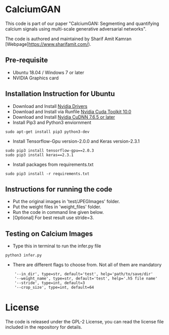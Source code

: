 # CalciumGAN

This code is part of our paper "CalciumGAN: Segmenting and quantifying calcium signals using multi-scale generative adversarial networks". 

The code is authored and maintained by Sharif Amit Kamran [Webpage]https://www.sharifamit.com/).

## Pre-requisite
- Ubuntu 18.04 / Windows 7 or later
- NVIDIA Graphics card


## Installation Instruction for Ubuntu
- Download and Install [Nvidia Drivers](https://www.nvidia.com/Download/driverResults.aspx/142567/en-us)
- Download and Install via Runfile [Nvidia Cuda Toolkit 10.0](https://developer.nvidia.com/cuda-10.0-download-archive?target_os=Linux&target_arch=x86_64&target_distro=Ubuntu&target_version=1804&target_type=runfilelocal)
- Download and Install [Nvidia CuDNN 7.6.5 or later](https://developer.nvidia.com/rdp/cudnn-archive)
- Install Pip3 and Python3 enviornment

```
sudo apt-get install pip3 python3-dev
```
- Install Tensorflow-Gpu version-2.0.0 and Keras version-2.3.1
```
sudo pip3 install tensorflow-gpu==2.0.3
sudo pip3 install keras==2.3.1
```
- Install packages from requirements.txt
```
sudo pip3 install -r requirements.txt
```

## Instructions for running the code

- Put the original images in 'test/JPEGImages' folder.
- Put the weight files in 'weight_files' folder.
- Run the code in command line given below.
- [Optional] For best result use stride=3.

## Testing on Calcium Images

- Type this in terminal to run the infer.py file
```
python3 infer.py 
```

- There are different flags to choose from. Not all of them are mandatory

```
    '--in_dir', type=str, default='test', help='path/to/save/dir'
    '--weight_name', type=str, default='test', help='.h5 file name'   
    '--stride', type=int, default=3
    '--crop_size', type=int, default=64
```


# License

The code is released under the GPL-2 License, you can read the license file included in the repository for details.

